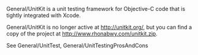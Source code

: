 General/UnitKit is a unit testing framework for Objective-C code that is tightly integrated with Xcode. 

General/UnitKit is no longer active at http://unitkit.org/, but you can find a copy of the project at http://www.rhonabwy.com/unitkit.zip.

See General/UnitTest, General/UnitTestingProsAndCons